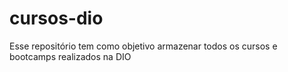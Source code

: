 # cursos-dio
Esse repositório tem como objetivo armazenar todos os cursos e bootcamps realizados na DIO
